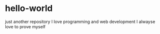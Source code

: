 # hello-world
just another repository
I love programming and web development 
 I alwayse love to prove myself
 
